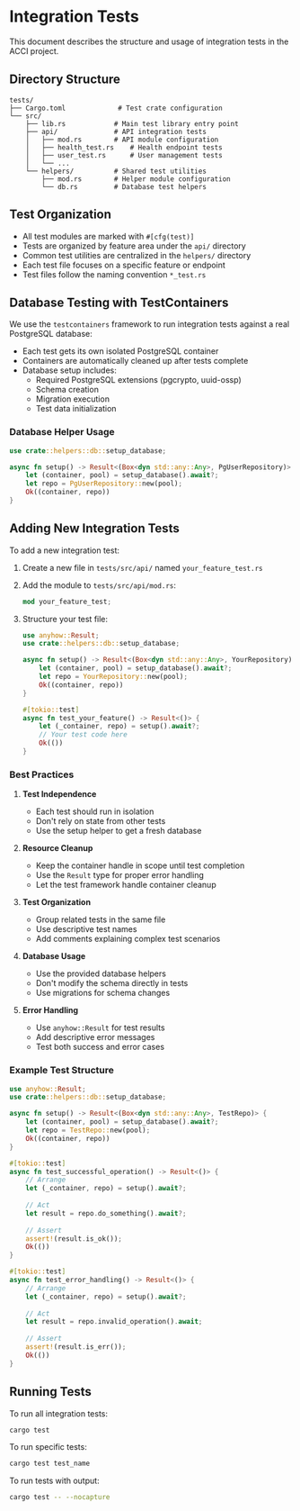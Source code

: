 # Integration Tests

This document describes the structure and usage of integration tests in the ACCI project.

## Directory Structure

```text
tests/
├── Cargo.toml             # Test crate configuration
└── src/
    ├── lib.rs            # Main test library entry point
    ├── api/              # API integration tests
    │   ├── mod.rs        # API module configuration
    │   ├── health_test.rs    # Health endpoint tests
    │   ├── user_test.rs      # User management tests
    │   └── ...
    └── helpers/          # Shared test utilities
        ├── mod.rs        # Helper module configuration
        └── db.rs         # Database test helpers
```

## Test Organization

- All test modules are marked with `#[cfg(test)]`
- Tests are organized by feature area under the `api/` directory
- Common test utilities are centralized in the `helpers/` directory
- Each test file focuses on a specific feature or endpoint
- Test files follow the naming convention `*_test.rs`

## Database Testing with TestContainers

We use the `testcontainers` framework to run integration tests against a real PostgreSQL database:

- Each test gets its own isolated PostgreSQL container
- Containers are automatically cleaned up after tests complete
- Database setup includes:
  - Required PostgreSQL extensions (pgcrypto, uuid-ossp)
  - Schema creation
  - Migration execution
  - Test data initialization

### Database Helper Usage

```rust
use crate::helpers::db::setup_database;

async fn setup() -> Result<(Box<dyn std::any::Any>, PgUserRepository)> {
    let (container, pool) = setup_database().await?;
    let repo = PgUserRepository::new(pool);
    Ok((container, repo))
}
```

## Adding New Integration Tests

To add a new integration test:

1. Create a new file in `tests/src/api/` named `your_feature_test.rs`
2. Add the module to `tests/src/api/mod.rs`:

   ```rust
   mod your_feature_test;
   ```

3. Structure your test file:

   ```rust
   use anyhow::Result;
   use crate::helpers::db::setup_database;
   
   async fn setup() -> Result<(Box<dyn std::any::Any>, YourRepository)> {
       let (container, pool) = setup_database().await?;
       let repo = YourRepository::new(pool);
       Ok((container, repo))
   }
   
   #[tokio::test]
   async fn test_your_feature() -> Result<()> {
       let (_container, repo) = setup().await?;
       // Your test code here
       Ok(())
   }
   ```

### Best Practices

1. **Test Independence**
   - Each test should run in isolation
   - Don't rely on state from other tests
   - Use the setup helper to get a fresh database

2. **Resource Cleanup**
   - Keep the container handle in scope until test completion
   - Use the `Result` type for proper error handling
   - Let the test framework handle container cleanup

3. **Test Organization**
   - Group related tests in the same file
   - Use descriptive test names
   - Add comments explaining complex test scenarios

4. **Database Usage**
   - Use the provided database helpers
   - Don't modify the schema directly in tests
   - Use migrations for schema changes

5. **Error Handling**
   - Use `anyhow::Result` for test results
   - Add descriptive error messages
   - Test both success and error cases

### Example Test Structure

```rust
use anyhow::Result;
use crate::helpers::db::setup_database;

async fn setup() -> Result<(Box<dyn std::any::Any>, TestRepo)> {
    let (container, pool) = setup_database().await?;
    let repo = TestRepo::new(pool);
    Ok((container, repo))
}

#[tokio::test]
async fn test_successful_operation() -> Result<()> {
    // Arrange
    let (_container, repo) = setup().await?;
    
    // Act
    let result = repo.do_something().await?;
    
    // Assert
    assert!(result.is_ok());
    Ok(())
}

#[tokio::test]
async fn test_error_handling() -> Result<()> {
    // Arrange
    let (_container, repo) = setup().await?;
    
    // Act
    let result = repo.invalid_operation().await;
    
    // Assert
    assert!(result.is_err());
    Ok(())
}
```

## Running Tests

To run all integration tests:

```bash
cargo test
```

To run specific tests:

```bash
cargo test test_name
```

To run tests with output:

```bash
cargo test -- --nocapture
```
